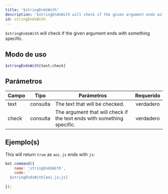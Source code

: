 ```yaml
---
title: '$stringEndsWith'
description: '$stringEndsWith will check if the given argument ends with something specific.'
id: stringEndsWith
---
```


`$stringEndsWith` will check if the given argument ends with something specific.

## Modo de uso

```php
$stringEndsWith[text;check]
```

## Parámetros

| Campo | Tipo     | Parámetros                                                             | Requerido |
| ----- | -------- | ---------------------------------------------------------------------- |:---------:|
| text  | consulta | The text that will be checked.                                         | verdadero |
| check | consulta | The argument that will check if the text ends with something specific. | verdadero |

## Ejemplo(s)

This will return `true` as `aoi.js` ends with `js`:

```javascript
bot.command({
    name: 'stringEndsWith',
    code: `
  $stringEndsWith[aoi.js;js]
  `
});
```